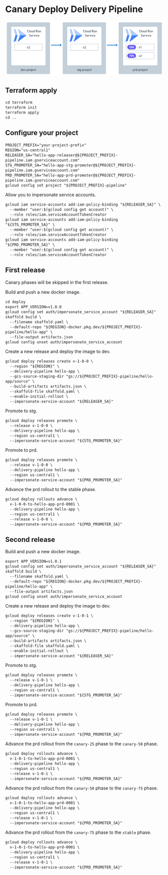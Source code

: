 # Canary Deploy Delivery Pipeline

![diagram](./diagram.png)

## Terraform apply

```shell
cd terraform
terraform init
terraform apply
cd ..
```

## Configure your project

```shell
PROJECT_PREFIX="your-project-prefix"
REGION="us-central1"
RELEASER_SA="hello-app-releaser@${PROJECT_PREFIX}-pipeline.iam.gserviceaccount.com"
STG_PROMOTER_SA="hello-app-stg-promoter@${PROJECT_PREFIX}-pipeline.iam.gserviceaccount.com"
PRD_PROMOTER_SA="hello-app-prd-promoter@${PROJECT_PREFIX}-pipeline.iam.gserviceaccount.com"
gcloud config set project "${PROJECT_PREFIX}-pipeline"
```

Allow you to impersonate service accounts.

```shell
gcloud iam service-accounts add-iam-policy-binding "${RELEASER_SA}" \
  --member "user:$(gcloud config get account)" \
  --role roles/iam.serviceAccountTokenCreator
gcloud iam service-accounts add-iam-policy-binding "${STG_PROMOTER_SA}" \
  --member "user:$(gcloud config get account)" \
  --role roles/iam.serviceAccountTokenCreator
gcloud iam service-accounts add-iam-policy-binding "${PRD_PROMOTER_SA}" \
  --member "user:$(gcloud config get account)" \
  --role roles/iam.serviceAccountTokenCreator
```

## First release

Canary phases will be skipped in the first release.

Build and push a new docker image.

```shell
cd deploy
export APP_VERSION=v1.0.0
gcloud config set auth/impersonate_service_account "${RELEASER_SA}"
skaffold build \
  --filename skaffold.yaml \
  --default-repo "${REGION}-docker.pkg.dev/${PROJECT_PREFIX}-pipeline/hello-app" \
  --file-output artifacts.json
gcloud config unset auth/impersonate_service_account
```

Create a new release and deploy the image to dev.

```shell
gcloud deploy releases create v-1-0-0 \
  --region "${REGION}" \
  --delivery-pipeline hello-app \
  --gcs-source-staging-dir "gs://${PROJECT_PREFIX}-pipeline/hello-app/source" \
  --build-artifacts artifacts.json \
  --skaffold-file skaffold.yaml \
  --enable-initial-rollout \
  --impersonate-service-account "${RELEASER_SA}"
```

Promote to stg.

```shell
gcloud deploy releases promote \
  --release v-1-0-0 \
  --delivery-pipeline hello-app \
  --region us-central1 \
  --impersonate-service-account "${STG_PROMOTER_SA}"
```

Promote to prd.

```shell
gcloud deploy releases promote \
  --release v-1-0-0 \
  --delivery-pipeline hello-app \
  --region us-central1 \
  --impersonate-service-account "${PRD_PROMOTER_SA}"
```

Advance the prd rollout to the stable phase.

```shell
gcloud deploy rollouts advance \
  v-1-0-0-to-hello-app-prd-0001 \
  --delivery-pipeline hello-app \
  --region us-central1 \
  --release v-1-0-0 \
  --impersonate-service-account "${PRD_PROMOTER_SA}"
```

## Second release

Build and push a new docker image.

```shell
export APP_VERSION=v1.0.1
gcloud config set auth/impersonate_service_account "${RELEASER_SA}"
skaffold build \
  --filename skaffold.yaml \
  --default-repo "${REGION}-docker.pkg.dev/${PROJECT_PREFIX}-pipeline/hello-app" \
  --file-output artifacts.json
gcloud config unset auth/impersonate_service_account
```

Create a new release and deploy the image to dev.

```shell
gcloud deploy releases create v-1-0-1 \
  --region "${REGION}" \
  --delivery-pipeline hello-app \
  --gcs-source-staging-dir "gs://${PROJECT_PREFIX}-pipeline/hello-app/source" \
  --build-artifacts artifacts.json \
  --skaffold-file skaffold.yaml \
  --enable-initial-rollout \
  --impersonate-service-account "${RELEASER_SA}"
```

Promote to stg.

```shell
gcloud deploy releases promote \
  --release v-1-0-1 \
  --delivery-pipeline hello-app \
  --region us-central1 \
  --impersonate-service-account "${STG_PROMOTER_SA}"
```

Promote to prd.

```shell
gcloud deploy releases promote \
  --release v-1-0-1 \
  --delivery-pipeline hello-app \
  --region us-central1 \
  --impersonate-service-account "${PRD_PROMOTER_SA}"
```

Advance the prd rollout from the `canary-25` phase to the `canary-50` phase.

```shell
gcloud deploy rollouts advance \
  v-1-0-1-to-hello-app-prd-0001 \
  --delivery-pipeline hello-app \
  --region us-central1 \
  --release v-1-0-1 \
  --impersonate-service-account "${PRD_PROMOTER_SA}"
```

Advance the prd rollout from the `canary-50` phase to the `canary-75` phase.

```shell
gcloud deploy rollouts advance \
  v-1-0-1-to-hello-app-prd-0001 \
  --delivery-pipeline hello-app \
  --region us-central1 \
  --release v-1-0-1 \
  --impersonate-service-account "${PRD_PROMOTER_SA}"
```

Advance the prd rollout from the `canary-75` phase to the `stable` phase.

```shell
gcloud deploy rollouts advance \
  v-1-0-1-to-hello-app-prd-0001 \
  --delivery-pipeline hello-app \
  --region us-central1 \
  --release v-1-0-1 \
  --impersonate-service-account "${PRD_PROMOTER_SA}"
```